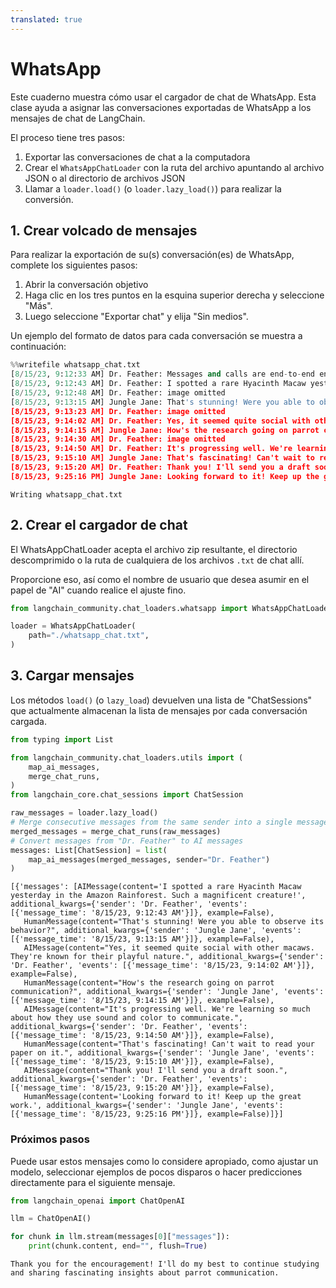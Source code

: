 ```yaml
---
translated: true
---
```


# WhatsApp

Este cuaderno muestra cómo usar el cargador de chat de WhatsApp. Esta clase ayuda a asignar las conversaciones exportadas de WhatsApp a los mensajes de chat de LangChain.

El proceso tiene tres pasos:
1. Exportar las conversaciones de chat a la computadora
2. Crear el `WhatsAppChatLoader` con la ruta del archivo apuntando al archivo JSON o al directorio de archivos JSON
3. Llamar a `loader.load()` (o `loader.lazy_load()`) para realizar la conversión.

## 1. Crear volcado de mensajes

Para realizar la exportación de su(s) conversación(es) de WhatsApp, complete los siguientes pasos:

1. Abrir la conversación objetivo
2. Haga clic en los tres puntos en la esquina superior derecha y seleccione "Más".
3. Luego seleccione "Exportar chat" y elija "Sin medios".

Un ejemplo del formato de datos para cada conversación se muestra a continuación:

```python
%%writefile whatsapp_chat.txt
[8/15/23, 9:12:33 AM] Dr. Feather: ‎Messages and calls are end-to-end encrypted. No one outside of this chat, not even WhatsApp, can read or listen to them.
[8/15/23, 9:12:43 AM] Dr. Feather: I spotted a rare Hyacinth Macaw yesterday in the Amazon Rainforest. Such a magnificent creature!
‎[8/15/23, 9:12:48 AM] Dr. Feather: ‎image omitted
[8/15/23, 9:13:15 AM] Jungle Jane: That's stunning! Were you able to observe its behavior?
‎[8/15/23, 9:13:23 AM] Dr. Feather: ‎image omitted
[8/15/23, 9:14:02 AM] Dr. Feather: Yes, it seemed quite social with other macaws. They're known for their playful nature.
[8/15/23, 9:14:15 AM] Jungle Jane: How's the research going on parrot communication?
‎[8/15/23, 9:14:30 AM] Dr. Feather: ‎image omitted
[8/15/23, 9:14:50 AM] Dr. Feather: It's progressing well. We're learning so much about how they use sound and color to communicate.
[8/15/23, 9:15:10 AM] Jungle Jane: That's fascinating! Can't wait to read your paper on it.
[8/15/23, 9:15:20 AM] Dr. Feather: Thank you! I'll send you a draft soon.
[8/15/23, 9:25:16 PM] Jungle Jane: Looking forward to it! Keep up the great work.
```

```output
Writing whatsapp_chat.txt
```

## 2. Crear el cargador de chat

El WhatsAppChatLoader acepta el archivo zip resultante, el directorio descomprimido o la ruta de cualquiera de los archivos `.txt` de chat allí.

Proporcione eso, así como el nombre de usuario que desea asumir en el papel de "AI" cuando realice el ajuste fino.

```python
from langchain_community.chat_loaders.whatsapp import WhatsAppChatLoader
```

```python
loader = WhatsAppChatLoader(
    path="./whatsapp_chat.txt",
)
```

## 3. Cargar mensajes

Los métodos `load()` (o `lazy_load`) devuelven una lista de "ChatSessions" que actualmente almacenan la lista de mensajes por cada conversación cargada.

```python
from typing import List

from langchain_community.chat_loaders.utils import (
    map_ai_messages,
    merge_chat_runs,
)
from langchain_core.chat_sessions import ChatSession

raw_messages = loader.lazy_load()
# Merge consecutive messages from the same sender into a single message
merged_messages = merge_chat_runs(raw_messages)
# Convert messages from "Dr. Feather" to AI messages
messages: List[ChatSession] = list(
    map_ai_messages(merged_messages, sender="Dr. Feather")
)
```

```output
[{'messages': [AIMessage(content='I spotted a rare Hyacinth Macaw yesterday in the Amazon Rainforest. Such a magnificent creature!', additional_kwargs={'sender': 'Dr. Feather', 'events': [{'message_time': '8/15/23, 9:12:43 AM'}]}, example=False),
   HumanMessage(content="That's stunning! Were you able to observe its behavior?", additional_kwargs={'sender': 'Jungle Jane', 'events': [{'message_time': '8/15/23, 9:13:15 AM'}]}, example=False),
   AIMessage(content="Yes, it seemed quite social with other macaws. They're known for their playful nature.", additional_kwargs={'sender': 'Dr. Feather', 'events': [{'message_time': '8/15/23, 9:14:02 AM'}]}, example=False),
   HumanMessage(content="How's the research going on parrot communication?", additional_kwargs={'sender': 'Jungle Jane', 'events': [{'message_time': '8/15/23, 9:14:15 AM'}]}, example=False),
   AIMessage(content="It's progressing well. We're learning so much about how they use sound and color to communicate.", additional_kwargs={'sender': 'Dr. Feather', 'events': [{'message_time': '8/15/23, 9:14:50 AM'}]}, example=False),
   HumanMessage(content="That's fascinating! Can't wait to read your paper on it.", additional_kwargs={'sender': 'Jungle Jane', 'events': [{'message_time': '8/15/23, 9:15:10 AM'}]}, example=False),
   AIMessage(content="Thank you! I'll send you a draft soon.", additional_kwargs={'sender': 'Dr. Feather', 'events': [{'message_time': '8/15/23, 9:15:20 AM'}]}, example=False),
   HumanMessage(content='Looking forward to it! Keep up the great work.', additional_kwargs={'sender': 'Jungle Jane', 'events': [{'message_time': '8/15/23, 9:25:16 PM'}]}, example=False)]}]
```

### Próximos pasos

Puede usar estos mensajes como lo considere apropiado, como ajustar un modelo, seleccionar ejemplos de pocos disparos o hacer predicciones directamente para el siguiente mensaje.

```python
from langchain_openai import ChatOpenAI

llm = ChatOpenAI()

for chunk in llm.stream(messages[0]["messages"]):
    print(chunk.content, end="", flush=True)
```

```output
Thank you for the encouragement! I'll do my best to continue studying and sharing fascinating insights about parrot communication.
```
